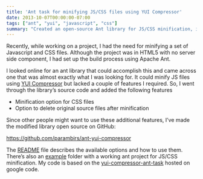 ```yaml
---
title: 'Ant task for minifying JS/CSS files using YUI Compressor'
date: 2013-10-07T00:00:00-07:00
tags: ["ant", "yui", "javascript", "css"]
summary: "Created an open-source Ant library for JS/CSS minification, incorporating YUI Compressor."
---
```


Recently, while working on a project, I had the need for minifying a set of Javascript and CSS files. Although the project was in HTML5 with no server side component, I had set up the build process using Apache Ant.

I looked online for an ant library that could accomplish this and came across one that was almost exactly what I was looking for. It could minify JS files using [YUI Compressor](http://yui.github.io/yuicompressor/) but lacked a couple of features I required. So, I went through the library’s source code and added the following features

- Minification option for CSS files
- Option to delete original source files after minification

Since other people might want to use these additional features, I’ve made the modified library open source on GitHub:

https://github.com/parambirs/ant-yui-compressor

The [README](https://github.com/parambirs/ant-yui-compressor/blob/master/README.md) file describes the available options and how to use them. There’s also an [example](https://github.com/parambirs/ant-yui-compressor/tree/master/example) folder with a working ant project for JS/CSS minification. My code is based on the [yui-compressor-ant-task](https://code.google.com/p/yui-compressor-ant-task/) hosted on google code.